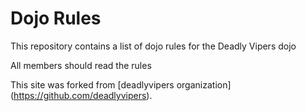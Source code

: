Dojo Rules
==========

This repository contains a list of dojo rules for the Deadly Vipers dojo

All members should read the rules

This site was forked from [deadlyvipers organization]
(https://github.com/deadlyvipers).
